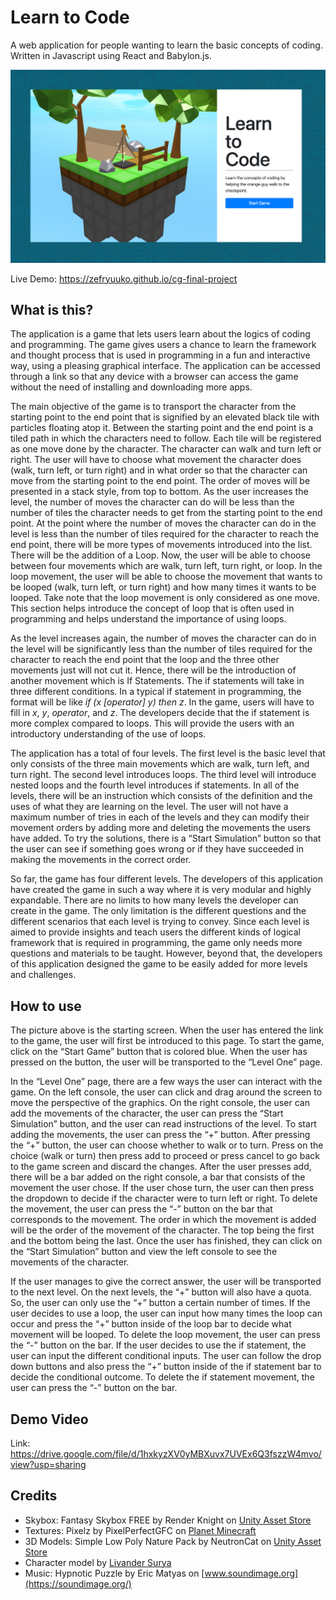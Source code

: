 # Learn to Code
A web application for people wanting to learn the basic concepts of coding. Written in Javascript using React and Babylon.js.

![Main Menu](https://github.com/zefryuuko/cg-final-project/blob/main/assets/readme-preview.png?raw=true)

Live Demo: https://zefryuuko.github.io/cg-final-project

## What is this?
The application is a game that lets users learn about the logics of coding and programming. The game gives users a chance to learn the framework and thought process that is used in programming in a fun and interactive way, using a pleasing graphical interface. The application can be accessed through a link so that any device with a browser can access the game without the need of installing and downloading more apps. 

The main objective of the game is to transport the character from the starting point to the end point that is signified by an elevated black tile with particles floating atop it. Between the starting point and the end point is a tiled path in which the characters need to follow. Each tile will be registered as one move done by the character. The character can walk and turn left or right. The user will have to choose what movement the character does (walk, turn left, or turn right) and in what order so that the character can move from the starting point to the end point. The order of moves will be presented in a stack style, from top to bottom. As the user increases the level, the number of moves the character can do will be less than the number of tiles the character needs to get from the starting point to the end point.
At the point where the number of moves the character can do in the level is less than the number of tiles required for the character to reach the end point, there will be more types of movements introduced into the list. There will be the addition of a Loop. Now, the user will be able to choose between four movements which are walk, turn left, turn right, or loop. In the loop movement, the user will be able to choose the movement that wants to be looped (walk, turn left, or turn right) and how many times it wants to be looped. Take note that the loop movement is only considered as one move. This section helps introduce the concept of loop that is often used in programming and helps understand the importance of using loops. 

As the level increases again, the number of moves the character can do in the level will be significantly less than the number of  tiles required for the character to reach the end point that the loop and the three other movements just will not cut it. Hence, there will be the introduction of another movement which is If Statements. The if statements will take in three different conditions. In a typical if statement in programming, the format will be like *if (x [operator] y) then z*. In the game, users will have to fill in *x*, *y*, *operator*, and *z*. The developers decide that the if statement is more complex compared to loops. This will provide the users with an introductory understanding of the use of loops. 

The application has a total of four levels. The first level is the basic level that only consists of the three main movements which are walk, turn left, and turn right. The second level introduces loops. The third level will introduce nested loops and the fourth level introduces if statements. In all of the levels, there will be an instruction which consists of the definition and the uses of what they are learning on the level. The user will not have a maximum number of tries in each of the levels and they can modify their movement orders by adding more and deleting the movements the users have added. To try the solutions, there is a “Start Simulation” button so that the user can see if something goes wrong or if they have succeeded in making the movements in the correct order.

So far, the game has four different levels. The developers of this application have created the game in such a way where it is very modular and highly expandable. There are no limits to how many levels the developer can create in the game. The only limitation is the different questions and the different scenarios that each level is trying to convey. Since each level is aimed to provide insights and teach users the different kinds of logical framework that is required in programming, the game only needs more questions and materials to be taught. However, beyond that, the developers of this application designed the game to be easily added for more levels and challenges.


## How to use
The picture above is the starting screen. When the user has entered the link to the game, the user will first be introduced to this page. To start the game, click on the “Start Game” button that is colored blue. When the user has pressed on the button, the user will be transported to the “Level One” page.

In the “Level One” page, there are a few ways the user can interact with the game. On the left console, the user can click and drag around the screen to move the perspective of the graphics. On the right console, the user can add the movements of the character, the user can press the “Start Simulation” button, and the user can read instructions of the level. To start adding the movements, the user can press the “+” button. After pressing the “+” button, the user can choose whether to walk or to turn. Press on the choice (walk or turn) then press add to proceed or press cancel to go back to the game screen and discard the changes. After the user presses add, there will be a bar added on the right console, a bar that consists of the movement the user chose. If the user chose turn, the user can then press the dropdown to decide if the character were to turn left or right. To delete the movement, the user can press the “-” button on the bar that corresponds to the movement. The order in which the movement is added will be the order of the movement of the character. The top being the first and the bottom being the last. Once the user has finished, they can click on the “Start Simulation” button and view the left console to see the movements of the character.

If the user manages to give the correct answer, the user will be transported to the next level. On the next levels, the “+” button will also have a quota. So, the user can only use the “+” button a certain number of times. If the user decides to use a loop, the user can input how many times the loop can occur and press the “+” button inside of the loop bar to decide what movement will be looped. To delete the loop movement, the user can press the “-” button on the bar. If the user decides to use the if statement, the user can input the different conditional inputs. The user can follow the drop down buttons and also press the “+” button inside of the if statement bar to decide the conditional outcome. To delete the if statement movement, the user can press the “-” button on the bar.


## Demo Video
Link: https://drive.google.com/file/d/1hxkyzXV0yMBXuvx7UVEx6Q3fszzW4mvo/view?usp=sharing 


## Credits
- Skybox: Fantasy Skybox FREE by Render Knight on [Unity Asset Store](https://assetstore.unity.com/packages/2d/textures-materials/sky/fantasy-skybox-free-18353)
- Textures: Pixelz by PixelPerfectGFC on [Planet Minecraft](https://www.planetminecraft.com/texture-pack/pixelz-4829706/)
- 3D Models: Simple Low Poly Nature Pack by NeutronCat on [Unity Asset Store](https://assetstore.unity.com/packages/3d/environments/landscapes/simple-low-poly-nature-pack-157552)
- Character model by [Livander Surya](https://youtube.com/livandergamedev)
- Music: Hypnotic Puzzle by Eric Matyas on [www.soundimage.org](https://soundimage.org/)

